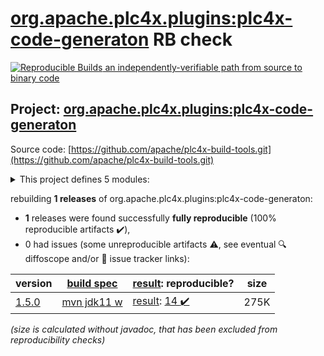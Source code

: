 [org.apache.plc4x.plugins:plc4x-code-generaton](https://search.maven.org/artifact/org.apache.plc4x.plugins/plc4x-code-generaton/) RB check
=======

[![Reproducible Builds](https://reproducible-builds.org/images/logos/rb.svg) an independently-verifiable path from source to binary code](https://reproducible-builds.org/)

## Project: [org.apache.plc4x.plugins:plc4x-code-generaton](https://search.maven.org/artifact/org.apache.plc4x.plugins/plc4x-code-generaton/)

Source code: [https://github.com/apache/plc4x-build-tools.git](https://github.com/apache/plc4x-build-tools.git)

<details><summary>This project defines 5 modules:</summary>

* [org.apache.plc4x.plugins:plc4x-code-generation-language-base](https://search.maven.org/artifact/org.apache.plc4x.plugins/plc4x-code-generation-language-base/)
* [org.apache.plc4x.plugins:plc4x-code-generation-protocol-base](https://search.maven.org/artifact/org.apache.plc4x.plugins/plc4x-code-generation-protocol-base/)
* [org.apache.plc4x.plugins:plc4x-code-generation-types-base](https://search.maven.org/artifact/org.apache.plc4x.plugins/plc4x-code-generation-types-base/)
* [org.apache.plc4x.plugins:plc4x-code-generaton](https://search.maven.org/artifact/org.apache.plc4x.plugins/plc4x-code-generaton/)
* [org.apache.plc4x.plugins:plc4x-maven-plugin](https://search.maven.org/artifact/org.apache.plc4x.plugins/plc4x-maven-plugin/)
</details>

rebuilding **1 releases** of org.apache.plc4x.plugins:plc4x-code-generaton:
- **1** releases were found successfully **fully reproducible** (100% reproducible artifacts :heavy_check_mark:),
- 0 had issues (some unreproducible artifacts :warning:, see eventual :mag: diffoscope and/or :memo: issue tracker links):

| version | [build spec](/BUILDSPEC.md) | [result](https://reproducible-builds.org/docs/jvm/): reproducible? | size |
| -- | --------- | ------ | -- |
| [1.5.0](https://search.maven.org/artifact/org.apache.plc4x.plugins/plc4x-code-generaton/1.5.0/pom) | [mvn jdk11 w](plc4x-code-generaton-1.5.0.buildspec) | [result](plc4x-code-generaton-1.5.0.buildinfo): [14 :heavy_check_mark: ](plc4x-code-generaton-1.5.0.buildcompare) | 275K |

<i>(size is calculated without javadoc, that has been excluded from reproducibility checks)</i>
